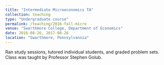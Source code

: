 ```yaml
---
title: "Intermediate Microeconomics TA"
collection: teaching
type: "Undergraduate course"
permalink: /teaching/2016-fall-micro
venue: "Swarthmore College, Department of Economics"
date: 2016-08-26, 2017-08-26
location: "Swarthmore, Pennsylvannia"
---
```


Ran study sessions, tutored individual students, and graded problem sets. Class was taught by Professor Stephen Golub.
